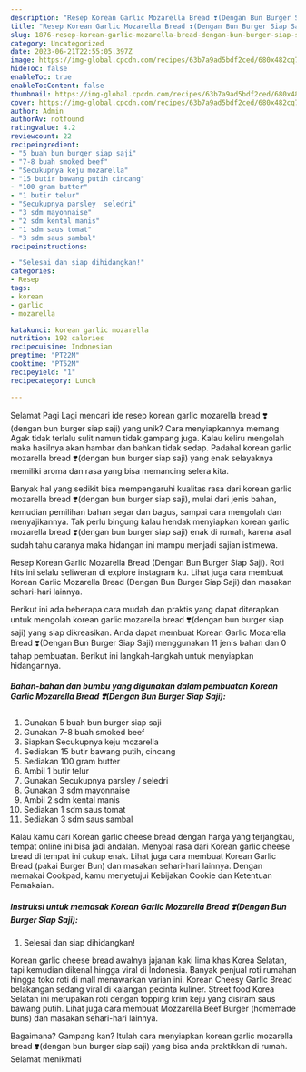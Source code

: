 ```yaml
---
description: "Resep Korean Garlic Mozarella Bread ❣️(Dengan Bun Burger Siap Saji) yang Lezat Sekali, Mengugah Selera"
title: "Resep Korean Garlic Mozarella Bread ❣️(Dengan Bun Burger Siap Saji) yang Lezat Sekali, Mengugah Selera"
slug: 1876-resep-korean-garlic-mozarella-bread-dengan-bun-burger-siap-saji-yang-lezat-sekali-mengugah-selera
category: Uncategorized
date: 2023-06-21T22:55:05.397Z
image: https://img-global.cpcdn.com/recipes/63b7a9ad5bdf2ced/680x482cq70/korean-garlic-mozarella-bread-dengan-bun-burger-siap-saji-foto-resep-utama.jpg
hideToc: false
enableToc: true
enableTocContent: false
thumbnail: https://img-global.cpcdn.com/recipes/63b7a9ad5bdf2ced/680x482cq70/korean-garlic-mozarella-bread-dengan-bun-burger-siap-saji-foto-resep-utama.jpg
cover: https://img-global.cpcdn.com/recipes/63b7a9ad5bdf2ced/680x482cq70/korean-garlic-mozarella-bread-dengan-bun-burger-siap-saji-foto-resep-utama.jpg
author: Admin
authorAv: notfound
ratingvalue: 4.2
reviewcount: 22
recipeingredient:
- "5 buah bun burger siap saji"
- "7-8 buah smoked beef"
- "Secukupnya keju mozarella"
- "15 butir bawang putih cincang"
- "100 gram butter"
- "1 butir telur"
- "Secukupnya parsley  seledri"
- "3 sdm mayonnaise"
- "2 sdm kental manis"
- "1 sdm saus tomat"
- "3 sdm saus sambal"
recipeinstructions:

- "Selesai dan siap dihidangkan!"
categories:
- Resep
tags:
- korean
- garlic
- mozarella

katakunci: korean garlic mozarella 
nutrition: 192 calories
recipecuisine: Indonesian
preptime: "PT22M"
cooktime: "PT52M"
recipeyield: "1"
recipecategory: Lunch

---
```



Selamat Pagi Lagi mencari ide resep korean garlic mozarella bread ❣️(dengan bun burger siap saji) yang unik? Cara menyiapkannya memang Agak tidak terlalu sulit namun tidak gampang juga. Kalau keliru mengolah maka hasilnya akan hambar dan bahkan tidak sedap. Padahal korean garlic mozarella bread ❣️(dengan bun burger siap saji) yang enak selayaknya memiliki aroma dan rasa yang bisa memancing selera kita.


Banyak hal yang sedikit bisa mempengaruhi kualitas rasa dari korean garlic mozarella bread ❣️(dengan bun burger siap saji), mulai dari jenis bahan, kemudian pemilihan bahan segar dan bagus, sampai cara mengolah dan menyajikannya. Tak perlu bingung kalau hendak menyiapkan korean garlic mozarella bread ❣️(dengan bun burger siap saji) enak di rumah, karena asal sudah tahu caranya maka hidangan ini mampu menjadi sajian istimewa.

Resep Korean Garlic Mozarella Bread ️(Dengan Bun Burger Siap Saji). Roti hits ini selalu seliweran di explore instagram ku. Lihat juga cara membuat Korean Garlic Mozarella Bread ️(Dengan Bun Burger Siap Saji) dan masakan sehari-hari lainnya.


Berikut ini ada beberapa cara mudah dan praktis yang dapat diterapkan untuk mengolah korean garlic mozarella bread ❣️(dengan bun burger siap saji) yang siap dikreasikan. Anda dapat membuat Korean Garlic Mozarella Bread ❣️(Dengan Bun Burger Siap Saji) menggunakan 11 jenis bahan dan 0 tahap pembuatan. Berikut ini langkah-langkah untuk menyiapkan hidangannya.

<!--inarticleads1-->

##### Bahan-bahan dan bumbu yang digunakan dalam pembuatan Korean Garlic Mozarella Bread ❣️(Dengan Bun Burger Siap Saji):

1. Gunakan 5 buah bun burger siap saji
1. Gunakan 7-8 buah smoked beef
1. Siapkan Secukupnya keju mozarella
1. Sediakan 15 butir bawang putih, cincang
1. Sediakan 100 gram butter
1. Ambil 1 butir telur
1. Gunakan Secukupnya parsley / seledri
1. Gunakan 3 sdm mayonnaise
1. Ambil 2 sdm kental manis
1. Sediakan 1 sdm saus tomat
1. Sediakan 3 sdm saus sambal


Kalau kamu cari Korean garlic cheese bread dengan harga yang terjangkau, tempat online ini bisa jadi andalan. Menyoal rasa dari Korean garlic cheese bread di tempat ini cukup enak. Lihat juga cara membuat Korean Garlic Bread (pakai Burger Bun) dan masakan sehari-hari lainnya. Dengan memakai Cookpad, kamu menyetujui Kebijakan Cookie dan Ketentuan Pemakaian. 

<!--inarticleads2-->

##### Instruksi untuk memasak Korean Garlic Mozarella Bread ❣️(Dengan Bun Burger Siap Saji):


1. Selesai dan siap dihidangkan!

Korean garlic cheese bread awalnya jajanan kaki lima khas Korea Selatan, tapi kemudian dikenal hingga viral di Indonesia. Banyak penjual roti rumahan hingga toko roti di mall menawarkan varian ini. Korean Cheesy Garlic Bread belakangan sedang viral di kalangan pecinta kuliner. Street food Korea Selatan ini merupakan roti dengan topping krim keju yang disiram saus bawang putih. Lihat juga cara membuat Mozzarella Beef Burger (homemade buns) dan masakan sehari-hari lainnya. 

Bagaimana? Gampang kan? Itulah cara menyiapkan korean garlic mozarella bread ❣️(dengan bun burger siap saji) yang bisa anda praktikkan di rumah. Selamat menikmati
